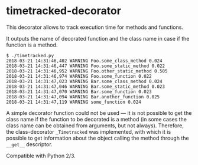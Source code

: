 # timetracked-decorator

This decorator allows to track execution time for methods and functions.

It outputs the name of decorated function and the class name in case if the function is a method.

```
$ ./timetracked.py
2018-03-21 14:31:46,402 WARNING Foo.some_class_method 0.024
2018-03-21 14:31:46,447 WARNING Foo.some_static_method 0.022
2018-03-21 14:31:46,952 WARNING Foo.other_static_method 0.505
2018-03-21 14:31:46,974 WARNING Foo.some_function 0.022
2018-03-21 14:31:47,023 WARNING Bar.some_class_method 0.024
2018-03-21 14:31:47,046 WARNING Bar.some_static_method 0.023
2018-03-21 14:31:47,070 WARNING Bar.some_function 0.023
2018-03-21 14:31:47,094 WARNING Bar.another_function 0.025
2018-03-21 14:31:47,119 WARNING some_function 0.024
```

A simple decorator function could not be used — it is not possible to get the class name if the function to be decorated is a method (in some cases the class name can be obtained from arguments, but not always). Therefore, the class-decorator `_Timetracked` was implemented, with which it is possible to get information about the object calling the method through the `__get__` descriptor.

Compatible with Python 2/3.
